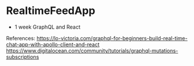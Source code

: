# RealtimeFeedApp
+ 1 week GraphQL and React 


References:
 https://lo-victoria.com/graphql-for-beginners-build-real-time-chat-app-with-apollo-client-and-react
 https://www.digitalocean.com/community/tutorials/graphql-mutations-subscriptions
